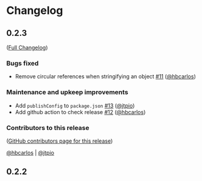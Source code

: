 # Changelog

<!-- <START NEW CHANGELOG ENTRY> -->

## 0.2.3

([Full Changelog](https://github.com/QuantStack/jupyterlab-js-logs/compare/0.2.2...14e59dc4e5d15a3a6246d8bb1967e18fddac9b10))

### Bugs fixed

- Remove circular references when stringifying an object [#11](https://github.com/QuantStack/jupyterlab-js-logs/pull/11) ([@hbcarlos](https://github.com/hbcarlos))

### Maintenance and upkeep improvements

- Add `publishConfig` to `package.json` [#13](https://github.com/QuantStack/jupyterlab-js-logs/pull/13) ([@jtpio](https://github.com/jtpio))
- Add github action to check release [#12](https://github.com/QuantStack/jupyterlab-js-logs/pull/12) ([@hbcarlos](https://github.com/hbcarlos))

### Contributors to this release

([GitHub contributors page for this release](https://github.com/QuantStack/jupyterlab-js-logs/graphs/contributors?from=2021-08-06&to=2021-09-14&type=c))

[@hbcarlos](https://github.com/search?q=repo%3AQuantStack%2Fjupyterlab-js-logs+involves%3Ahbcarlos+updated%3A2021-08-06..2021-09-14&type=Issues) | [@jtpio](https://github.com/search?q=repo%3AQuantStack%2Fjupyterlab-js-logs+involves%3Ajtpio+updated%3A2021-08-06..2021-09-14&type=Issues)

<!-- <END NEW CHANGELOG ENTRY> -->

## 0.2.2
